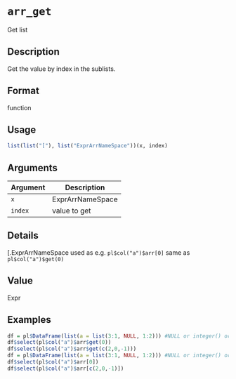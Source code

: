 # `arr_get`

Get list


## Description

Get the value by index in the sublists.


## Format

function


## Usage

```r
list(list("["), list("ExprArrNameSpace"))(x, index)
```


## Arguments

Argument      |Description
------------- |----------------
`x`     |     ExprArrNameSpace
`index`     |     value to get


## Details

[.ExprArrNameSpace used as e.g. `pl$col("a")$arr[0]` same as `pl$col("a")$get(0)`


## Value

Expr


## Examples

```r
df = pl$DataFrame(list(a = list(3:1, NULL, 1:2))) #NULL or integer() or list()
df$select(pl$col("a")$arr$get(0))
df$select(pl$col("a")$arr$get(c(2,0,-1)))
df = pl$DataFrame(list(a = list(3:1, NULL, 1:2))) #NULL or integer() or list()
df$select(pl$col("a")$arr[0])
df$select(pl$col("a")$arr[c(2,0,-1)])
```


